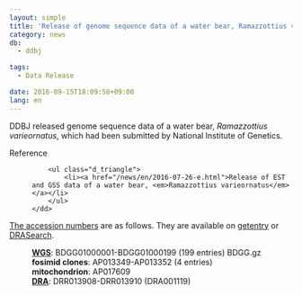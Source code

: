 ```yaml
---
layout: simple
title: 'Release of genome sequence data of a water bear, Ramazzottius varieornatus'
category: news
db:
  - ddbj

tags:
  - Data Release

date: 2016-09-15T18:09:58+09:00
lang: en
---
```


<p>DDBJ released genome sequence data of a water bear, <em>Ramazzottius varieornatus</em>, which had been submitted by National Institute of Genetics. </p>

<dl>
    <dt>Reference</dt>
    <dd>

        <ul class="d_triangle">
            <li><a href="/news/en/2016-07-26-e.html">Release of EST and GSS data of a water bear, <em>Ramazzottius varieornatus</em></a></li>
        </ul>
    </dd>
</dl>

<p><a href="/documents/accessions.html">The accession numbers</a> are as follows. They are available on <a href="http://getentry.ddbj.nig.ac.jp/top-e.html" target="_blank">getentry</a> or <a href="http://ddbj.nig.ac.jp/DRASearch/" target="_blank">DRASearch</a>. </p>

<dl>
    <dd><strong><a href="/ddbj/wgs-e.html">WGS</a></strong>: BDGG01000001-BDGG01000199 (199 entries) BDGG.gz<br><strong>fosimid clones</strong>: AP013349-AP013352 (4 entries)<br><strong>mitochondrion</strong>: AP017609<br><strong><a href="/dra/index-e.html">DRA</a></strong>: DRR013908-DRR013910 (DRA001119)</dd>
</dl>
